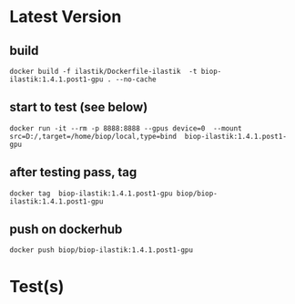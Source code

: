 # Latest Version

## build
```
docker build -f ilastik/Dockerfile-ilastik  -t biop-ilastik:1.4.1.post1-gpu . --no-cache
```
## start to test (see below)
```
docker run -it --rm -p 8888:8888 --gpus device=0  --mount src=D:/,target=/home/biop/local,type=bind  biop-ilastik:1.4.1.post1-gpu
```

## after testing pass, tag 
```
docker tag  biop-ilastik:1.4.1.post1-gpu biop/biop-ilastik:1.4.1.post1-gpu
```

## push on dockerhub
```
docker push biop/biop-ilastik:1.4.1.post1-gpu
```

# Test(s)